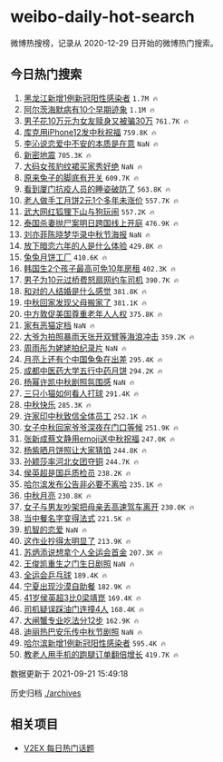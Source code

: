 # weibo-daily-hot-search

微博热搜榜，记录从 2020-12-29 日开始的微博热门搜索。

## 今日热门搜索

<!-- BEGIN -->

1. [黑龙江新增1例新冠阳性感染者](https://s.weibo.com/weibo?q=%23%E9%BB%91%E9%BE%99%E6%B1%9F%E6%96%B0%E5%A2%9E1%E4%BE%8B%E6%96%B0%E5%86%A0%E9%98%B3%E6%80%A7%E6%84%9F%E6%9F%93%E8%80%85%23&Refer=top) `1.7M 🔥`
1. [阿尔茨海默病有10个早期迹象](https://s.weibo.com/weibo?q=%23%E9%98%BF%E5%B0%94%E8%8C%A8%E6%B5%B7%E9%BB%98%E7%97%85%E6%9C%8910%E4%B8%AA%E6%97%A9%E6%9C%9F%E8%BF%B9%E8%B1%A1%23&Refer=top) `1.1M 🔥`
1. [男子花10万元为女友赎身又被骗30万](https://s.weibo.com/weibo?q=%23%E7%94%B7%E5%AD%90%E8%8A%B110%E4%B8%87%E5%85%83%E4%B8%BA%E5%A5%B3%E5%8F%8B%E8%B5%8E%E8%BA%AB%E5%8F%88%E8%A2%AB%E9%AA%9730%E4%B8%87%23&Refer=top) `761.7K 🔥`
1. [库克用iPhone12发中秋祝福](https://s.weibo.com/weibo?q=%23%E5%BA%93%E5%85%8B%E7%94%A8iPhone12%E5%8F%91%E4%B8%AD%E7%A7%8B%E7%A5%9D%E7%A6%8F%23&Refer=top) `759.8K 🔥`
1. [李沁说恋爱中不安的本质是在意](https://s.weibo.com/weibo?q=%23%E6%9D%8E%E6%B2%81%E8%AF%B4%E6%81%8B%E7%88%B1%E4%B8%AD%E4%B8%8D%E5%AE%89%E7%9A%84%E6%9C%AC%E8%B4%A8%E6%98%AF%E5%9C%A8%E6%84%8F%23&Refer=top) `NaN 🔥`
1. [新密地震](https://s.weibo.com/weibo?q=%23%E6%96%B0%E5%AF%86%E5%9C%B0%E9%9C%87%23&Refer=top) `705.3K 🔥`
1. [大码女孩豹纹裙买家秀好绝](https://s.weibo.com/weibo?q=%23%E5%A4%A7%E7%A0%81%E5%A5%B3%E5%AD%A9%E8%B1%B9%E7%BA%B9%E8%A3%99%E4%B9%B0%E5%AE%B6%E7%A7%80%E5%A5%BD%E7%BB%9D%23&Refer=top) `NaN 🔥`
1. [原来兔子的脚底有开关](https://s.weibo.com/weibo?q=%23%E5%8E%9F%E6%9D%A5%E5%85%94%E5%AD%90%E7%9A%84%E8%84%9A%E5%BA%95%E6%9C%89%E5%BC%80%E5%85%B3%23&Refer=top) `609.7K 🔥`
1. [看到厦门抗疫人员的睡姿破防了](https://s.weibo.com/weibo?q=%23%E7%9C%8B%E5%88%B0%E5%8E%A6%E9%97%A8%E6%8A%97%E7%96%AB%E4%BA%BA%E5%91%98%E7%9A%84%E7%9D%A1%E5%A7%BF%E7%A0%B4%E9%98%B2%E4%BA%86%23&Refer=top) `563.8K 🔥`
1. [老人做手工月饼2元1个多年未涨价](https://s.weibo.com/weibo?q=%E8%80%81%E4%BA%BA%E5%81%9A%E6%89%8B%E5%B7%A5%E6%9C%88%E9%A5%BC2%E5%85%831%E4%B8%AA%E5%A4%9A%E5%B9%B4%E6%9C%AA%E6%B6%A8%E4%BB%B7&Refer=top) `557.7K 🔥`
1. [武大网红狐狸下山与狗玩闹](https://s.weibo.com/weibo?q=%23%E6%AD%A6%E5%A4%A7%E7%BD%91%E7%BA%A2%E7%8B%90%E7%8B%B8%E4%B8%8B%E5%B1%B1%E4%B8%8E%E7%8B%97%E7%8E%A9%E9%97%B9%23&Refer=top) `557.2K 🔥`
1. [泰国杀妻抛尸案明日跨国线上开庭](https://s.weibo.com/weibo?q=%23%E6%B3%B0%E5%9B%BD%E6%9D%80%E5%A6%BB%E6%8A%9B%E5%B0%B8%E6%A1%88%E6%98%8E%E6%97%A5%E8%B7%A8%E5%9B%BD%E7%BA%BF%E4%B8%8A%E5%BC%80%E5%BA%AD%23&Refer=top) `476.9K 🔥`
1. [刘亦菲陈晓梦华录中秋节海报](https://s.weibo.com/weibo?q=%23%E5%88%98%E4%BA%A6%E8%8F%B2%E9%99%88%E6%99%93%E6%A2%A6%E5%8D%8E%E5%BD%95%E4%B8%AD%E7%A7%8B%E8%8A%82%E6%B5%B7%E6%8A%A5%23&Refer=top) `NaN 🔥`
1. [放下暗恋六年的人是什么体验](https://s.weibo.com/weibo?q=%23%E6%94%BE%E4%B8%8B%E6%9A%97%E6%81%8B%E5%85%AD%E5%B9%B4%E7%9A%84%E4%BA%BA%E6%98%AF%E4%BB%80%E4%B9%88%E4%BD%93%E9%AA%8C%23&Refer=top) `429.8K 🔥`
1. [兔兔月饼工厂](https://s.weibo.com/weibo?q=%23%E5%85%94%E5%85%94%E6%9C%88%E9%A5%BC%E5%B7%A5%E5%8E%82%23&Refer=top) `410.6K 🔥`
1. [韩国生2个孩子最高可免10年房租](https://s.weibo.com/weibo?q=%23%E9%9F%A9%E5%9B%BD%E7%94%9F2%E4%B8%AA%E5%AD%A9%E5%AD%90%E6%9C%80%E9%AB%98%E5%8F%AF%E5%85%8D10%E5%B9%B4%E6%88%BF%E7%A7%9F%23&Refer=top) `402.3K 🔥`
1. [男子为10元过桥费怒扇网约车司机](https://s.weibo.com/weibo?q=%23%E7%94%B7%E5%AD%90%E4%B8%BA10%E5%85%83%E8%BF%87%E6%A1%A5%E8%B4%B9%E6%80%92%E6%89%87%E7%BD%91%E7%BA%A6%E8%BD%A6%E5%8F%B8%E6%9C%BA%23&Refer=top) `390.7K 🔥`
1. [和对的人结婚是什么感觉](https://s.weibo.com/weibo?q=%23%E5%92%8C%E5%AF%B9%E7%9A%84%E4%BA%BA%E7%BB%93%E5%A9%9A%E6%98%AF%E4%BB%80%E4%B9%88%E6%84%9F%E8%A7%89%23&Refer=top) `381.8K 🔥`
1. [中秋回家发现父母搬家了](https://s.weibo.com/weibo?q=%23%E4%B8%AD%E7%A7%8B%E5%9B%9E%E5%AE%B6%E5%8F%91%E7%8E%B0%E7%88%B6%E6%AF%8D%E6%90%AC%E5%AE%B6%E4%BA%86%23&Refer=top) `381.1K 🔥`
1. [中方敦促美国尊重老年人人权](https://s.weibo.com/weibo?q=%23%E4%B8%AD%E6%96%B9%E6%95%A6%E4%BF%83%E7%BE%8E%E5%9B%BD%E5%B0%8A%E9%87%8D%E8%80%81%E5%B9%B4%E4%BA%BA%E4%BA%BA%E6%9D%83%23&Refer=top) `375.8K 🔥`
1. [家有恶猫定档](https://s.weibo.com/weibo?q=%23%E5%AE%B6%E6%9C%89%E6%81%B6%E7%8C%AB%E5%AE%9A%E6%A1%A3%23&Refer=top) `NaN 🔥`
1. [大爷为拍照暴雨天张开双臂等海浪冲击](https://s.weibo.com/weibo?q=%23%E5%A4%A7%E7%88%B7%E4%B8%BA%E6%8B%8D%E7%85%A7%E6%9A%B4%E9%9B%A8%E5%A4%A9%E5%BC%A0%E5%BC%80%E5%8F%8C%E8%87%82%E7%AD%89%E6%B5%B7%E6%B5%AA%E5%86%B2%E5%87%BB%23&Refer=top) `359.2K 🔥`
1. [周雨彤为姥姥拍纪录片](https://s.weibo.com/weibo?q=%E5%91%A8%E9%9B%A8%E5%BD%A4%E4%B8%BA%E5%A7%A5%E5%A7%A5%E6%8B%8D%E7%BA%AA%E5%BD%95%E7%89%87&Refer=top) `NaN 🔥`
1. [月亮上还有个中国兔兔在出差](https://s.weibo.com/weibo?q=%23%E6%9C%88%E4%BA%AE%E4%B8%8A%E8%BF%98%E6%9C%89%E4%B8%AA%E4%B8%AD%E5%9B%BD%E5%85%94%E5%85%94%E5%9C%A8%E5%87%BA%E5%B7%AE%23&Refer=top) `295.4K 🔥`
1. [成都中医药大学五行中药月饼](https://s.weibo.com/weibo?q=%23%E6%88%90%E9%83%BD%E4%B8%AD%E5%8C%BB%E8%8D%AF%E5%A4%A7%E5%AD%A6%E4%BA%94%E8%A1%8C%E4%B8%AD%E8%8D%AF%E6%9C%88%E9%A5%BC%23&Refer=top) `294.2K 🔥`
1. [杨幂许凯中秋剧照氛围感](https://s.weibo.com/weibo?q=%23%E6%9D%A8%E5%B9%82%E8%AE%B8%E5%87%AF%E4%B8%AD%E7%A7%8B%E5%89%A7%E7%85%A7%E6%B0%9B%E5%9B%B4%E6%84%9F%23&Refer=top) `NaN 🔥`
1. [三只小猫如何看人打球](https://s.weibo.com/weibo?q=%23%E4%B8%89%E5%8F%AA%E5%B0%8F%E7%8C%AB%E5%A6%82%E4%BD%95%E7%9C%8B%E4%BA%BA%E6%89%93%E7%90%83%23&Refer=top) `291.4K 🔥`
1. [中秋快乐](https://s.weibo.com/weibo?q=%23%E4%B8%AD%E7%A7%8B%E5%BF%AB%E4%B9%90%23&Refer=top) `285.3K 🔥`
1. [许家印中秋致信全体员工](https://s.weibo.com/weibo?q=%23%E8%AE%B8%E5%AE%B6%E5%8D%B0%E4%B8%AD%E7%A7%8B%E8%87%B4%E4%BF%A1%E5%85%A8%E4%BD%93%E5%91%98%E5%B7%A5%23&Refer=top) `252.1K 🔥`
1. [女子中秋回家爷爷深夜在门口等候](https://s.weibo.com/weibo?q=%23%E5%A5%B3%E5%AD%90%E4%B8%AD%E7%A7%8B%E5%9B%9E%E5%AE%B6%E7%88%B7%E7%88%B7%E6%B7%B1%E5%A4%9C%E5%9C%A8%E9%97%A8%E5%8F%A3%E7%AD%89%E5%80%99%23&Refer=top) `251.9K 🔥`
1. [张新成蔡文静用emoji送中秋祝福](https://s.weibo.com/weibo?q=%23%E5%BC%A0%E6%96%B0%E6%88%90%E8%94%A1%E6%96%87%E9%9D%99%E7%94%A8emoji%E9%80%81%E4%B8%AD%E7%A7%8B%E7%A5%9D%E7%A6%8F%23&Refer=top) `247.0K 🔥`
1. [杨紫晒月饼照让大家猜馅](https://s.weibo.com/weibo?q=%23%E6%9D%A8%E7%B4%AB%E6%99%92%E6%9C%88%E9%A5%BC%E7%85%A7%E8%AE%A9%E5%A4%A7%E5%AE%B6%E7%8C%9C%E9%A6%85%23&Refer=top) `244.8K 🔥`
1. [孙颖莎率河北女团夺铜](https://s.weibo.com/weibo?q=%23%E5%AD%99%E9%A2%96%E8%8E%8E%E7%8E%87%E6%B2%B3%E5%8C%97%E5%A5%B3%E5%9B%A2%E5%A4%BA%E9%93%9C%23&Refer=top) `244.7K 🔥`
1. [侯英超是国乒质检员](https://s.weibo.com/weibo?q=%23%E4%BE%AF%E8%8B%B1%E8%B6%85%E6%98%AF%E5%9B%BD%E4%B9%92%E8%B4%A8%E6%A3%80%E5%91%98%23&Refer=top) `238.2K 🔥`
1. [哈尔滨发布公告非必要不离哈](https://s.weibo.com/weibo?q=%23%E5%93%88%E5%B0%94%E6%BB%A8%E5%8F%91%E5%B8%83%E5%85%AC%E5%91%8A%E9%9D%9E%E5%BF%85%E8%A6%81%E4%B8%8D%E7%A6%BB%E5%93%88%23&Refer=top) `235.1K 🔥`
1. [中秋月亮](https://s.weibo.com/weibo?q=%E4%B8%AD%E7%A7%8B%E6%9C%88%E4%BA%AE&Refer=top) `230.8K 🔥`
1. [女子与男友吵架把母亲丢高速驾车离开](https://s.weibo.com/weibo?q=%23%E5%A5%B3%E5%AD%90%E4%B8%8E%E7%94%B7%E5%8F%8B%E5%90%B5%E6%9E%B6%E6%8A%8A%E6%AF%8D%E4%BA%B2%E4%B8%A2%E9%AB%98%E9%80%9F%E9%A9%BE%E8%BD%A6%E7%A6%BB%E5%BC%80%23&Refer=top) `230.0K 🔥`
1. [当中餐名字变得法式](https://s.weibo.com/weibo?q=%23%E5%BD%93%E4%B8%AD%E9%A4%90%E5%90%8D%E5%AD%97%E5%8F%98%E5%BE%97%E6%B3%95%E5%BC%8F%23&Refer=top) `221.5K 🔥`
1. [机智的恋爱](https://s.weibo.com/weibo?q=%E6%9C%BA%E6%99%BA%E7%9A%84%E6%81%8B%E7%88%B1&Refer=top) `NaN 🔥`
1. [这作业抄得太明显了](https://s.weibo.com/weibo?q=%23%E8%BF%99%E4%BD%9C%E4%B8%9A%E6%8A%84%E5%BE%97%E5%A4%AA%E6%98%8E%E6%98%BE%E4%BA%86%23&Refer=top) `213.9K 🔥`
1. [苏炳添说想拿个人全运会首金](https://s.weibo.com/weibo?q=%23%E8%8B%8F%E7%82%B3%E6%B7%BB%E8%AF%B4%E6%83%B3%E6%8B%BF%E4%B8%AA%E4%BA%BA%E5%85%A8%E8%BF%90%E4%BC%9A%E9%A6%96%E9%87%91%23&Refer=top) `207.3K 🔥`
1. [王俊凯重生之门生日剧照](https://s.weibo.com/weibo?q=%23%E7%8E%8B%E4%BF%8A%E5%87%AF%E9%87%8D%E7%94%9F%E4%B9%8B%E9%97%A8%E7%94%9F%E6%97%A5%E5%89%A7%E7%85%A7%23&Refer=top) `NaN 🔥`
1. [全运会乒乓球](https://s.weibo.com/weibo?q=%E5%85%A8%E8%BF%90%E4%BC%9A%E4%B9%92%E4%B9%93%E7%90%83&Refer=top) `189.4K 🔥`
1. [宁夏出现沙漠自助餐](https://s.weibo.com/weibo?q=%23%E5%AE%81%E5%A4%8F%E5%87%BA%E7%8E%B0%E6%B2%99%E6%BC%A0%E8%87%AA%E5%8A%A9%E9%A4%90%23&Refer=top) `182.9K 🔥`
1. [41岁侯英超3比0梁靖崑](https://s.weibo.com/weibo?q=%2341%E5%B2%81%E4%BE%AF%E8%8B%B1%E8%B6%853%E6%AF%940%E6%A2%81%E9%9D%96%E5%B4%91%23&Refer=top) `169.4K 🔥`
1. [司机疑误踩油门连撞4人](https://s.weibo.com/weibo?q=%23%E5%8F%B8%E6%9C%BA%E7%96%91%E8%AF%AF%E8%B8%A9%E6%B2%B9%E9%97%A8%E8%BF%9E%E6%92%9E4%E4%BA%BA%23&Refer=top) `168.4K 🔥`
1. [大闸蟹专业吃法分12步](https://s.weibo.com/weibo?q=%23%E5%A4%A7%E9%97%B8%E8%9F%B9%E4%B8%93%E4%B8%9A%E5%90%83%E6%B3%95%E5%88%8612%E6%AD%A5%23&Refer=top) `162.9K 🔥`
1. [迪丽热巴安乐传中秋节剧照](https://s.weibo.com/weibo?q=%23%E8%BF%AA%E4%B8%BD%E7%83%AD%E5%B7%B4%E5%AE%89%E4%B9%90%E4%BC%A0%E4%B8%AD%E7%A7%8B%E8%8A%82%E5%89%A7%E7%85%A7%23&Refer=top) `NaN 🔥`
1. [哈尔滨新增1例新冠阳性感染者](https://s.weibo.com/weibo?q=%23%E5%93%88%E5%B0%94%E6%BB%A8%E6%96%B0%E5%A2%9E1%E4%BE%8B%E6%96%B0%E5%86%A0%E9%98%B3%E6%80%A7%E6%84%9F%E6%9F%93%E8%80%85%23&Refer=top) `595.4K 🔥`
1. [教老人用手机的跑腿订单翻倍增长](https://s.weibo.com/weibo?q=%23%E6%95%99%E8%80%81%E4%BA%BA%E7%94%A8%E6%89%8B%E6%9C%BA%E7%9A%84%E8%B7%91%E8%85%BF%E8%AE%A2%E5%8D%95%E7%BF%BB%E5%80%8D%E5%A2%9E%E9%95%BF%23&Refer=top) `419.7K 🔥`

数据更新于 2021-09-21 15:49:18

<!-- END -->

历史归档 [./archives](./archives)

## 相关项目

- [V2EX 每日热门话题](https://github.com/boojack/v2ex-daily-hot-topic)
